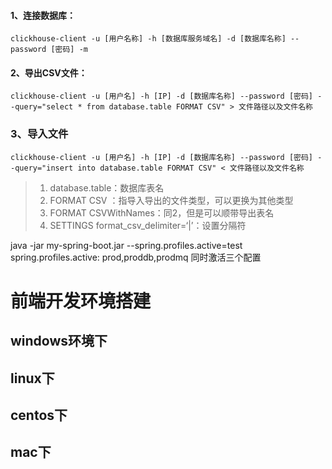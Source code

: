 




#### 1、连接数据库：

```
clickhouse-client -u [用户名称] -h [数据库服务域名] -d [数据库名称] --password [密码] -m

```

#### 2、导出CSV文件：

```
clickhouse-client -u [用户名] -h [IP] -d [数据库名称] --password [密码] --query="select * from database.table FORMAT CSV" > 文件路径以及文件名称

```

### 3、导入文件

```
clickhouse-client -u [用户名] -h [IP] -d [数据库名称] --password [密码] --query="insert into database.table FORMAT CSV" < 文件路径以及文件名称

```

> 1.  database.table：数据库表名
> 2.  FORMAT CSV ：指导入导出的文件类型，可以更换为其他类型
> 3.  FORMAT CSVWithNames：同2，但是可以顺带导出表名
> 4.  SETTINGS format\_csv\_delimiter=‘|’：设置分隔符


java -jar my-spring-boot.jar --spring.profiles.active=test
spring.profiles.active: prod,proddb,prodmq  同时激活三个配置

# 前端开发环境搭建
## windows环境下
## linux下
## centos下
## mac下
## 